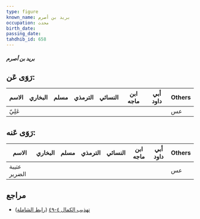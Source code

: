 ```yaml
---
type: figure
known_name: بريد بن أصرم
occupation: محدث
birth_date:
passing_date:
tahdhib_id: 658
---
```

##### بريد بن أصرم

## رَوَى عَن:
| الاسم  | البخاري | مسلم | الترمذي | النسائي | ابن ماجه | أبي داود | Others |
| ------ | ------- | ---- | ------- | ------- | -------- | -------- | ------ |
| عَلِيّ |         |      |         |         |          |          | عس     |
## رَوَى عَنه:
| الاسم        | البخاري | مسلم | الترمذي | النسائي | ابن ماجه | أبي داود | Others |
| ------------ | ------- | ---- | ------- | ------- | -------- | -------- | ------ |
| عتيبة الضرير |         |      |         |         |          |          | عس     |
## مراجع
- [تهذيب الكمال ٤-٤٩](obsidian://open?vault=Tahdhib-al-Kamal&file=Figures/٦٥٨-بريد%20بن%20أصرم) ([رابط الشاملة](https://shamela.ws/book/3722/1563))